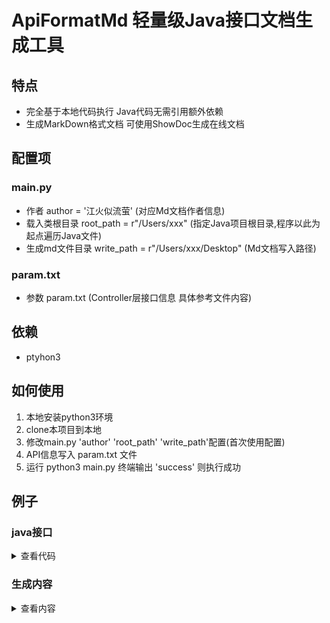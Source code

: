 # ApiFormatMd 轻量级Java接口文档生成工具
## 特点
- 完全基于本地代码执行 Java代码无需引用额外依赖
- 生成MarkDown格式文档 可使用ShowDoc生成在线文档
## 配置项 
### main.py
- 作者 author = '江火似流萤' (对应Md文档作者信息)
- 载入类根目录 root_path = r"/Users/xxx" (指定Java项目根目录,程序以此为起点遍历Java文件)
- 生成md文件目录 write_path = r"/Users/xxx/Desktop" (Md文档写入路径)
### param.txt 
- 参数 param.txt (Controller层接口信息 具体参考文件内容)

## 依赖
- ptyhon3

## 如何使用
1. 本地安装python3环境 
2. clone本项目到本地
3. 修改main.py 'author' 'root_path' 'write_path'配置(首次使用配置)
4. API信息写入 param.txt 文件
5. 运行 python3 main.py 终端输出 'success' 则执行成功

## 例子
### java接口
<details>
<summary>查看代码</summary>

```java
    @RequestMapping(value = "/v1/test/{userId}", method = RequestMethod.POST)
    public JsonResult<InvoiceVO> test(
            @PathVariable(value = "userId") int userId,
            @RequestParam(value = "roleCode", required = true) String roleCode,
            @RequestBody QuoteStrategyRule quoteStrategyRule) {
        return new JsonResult<>();
    }
```
##### InvoiceVO
```java
@Data
public class InvoiceVO extends Invoice {

    //发票编号-子
    private Long invoiceNo;
    //发票标题-子
    private String invoiceTitle;

    /**
     * 发票类型-子
     */
    private InvoiceEnum invoiceEnum;

    //扩展信息
    private ExtendSub extendSub;

    @Data
    public static class Extend {
        //标题-父
        private String title;
        //内容-父
        private String content;

    }

    @Data
    public static class ExtendSub extends Extend {
        //spu集合-子
        private List<Spu> spuList;
        //spu信息-子
        private Spu spu;

        /**
         *  spu Map-子
         */

        private Map<String, Spu> spuMap;

        //渠道枚举
        private SpecialChannelEnum specialChannelEnum;

    }
}
```
##### Spu
```java
@Data
public class Spu implements Serializable {
    private static final long serialVersionUID = 128833531741299945L;
    /**
     * 主键ID
     */
    private long id;

    /**
     * 商品类别
     */
    private byte productType;

    /**
     * 商品子类别
     */
    private int productSubType;

    /**
     * spu中文名称
     */
    private String nameCn;

    /**
     * spu英文名称
     */
    private String nameEn;

    /**
     * poiId，按照poi_id顺序逗号分隔，eg：1,3,12
     */
    private String poiIds;

    /****** 业务字段 ********/

    /**
     * 多语言处理后显示的name，v1.5.1新增
     */
    private String name;

    /**
     * 创建人
     */
    private String createPin;


    /**
     * 更新人
     */

    private String updatePin;

    //key集合
    private List<Key> keyList;

}
```

##### Spu
```java
@Data
public class Key implements Serializable {
    private static final long serialVersionUID = 7585869752216827433L;
    private Integer pageSize;
    /**
     * 要素类别
     */
    private byte type;

    /**
     * 要素名称
     */
    private String name;

    /****** 业务字段 *******/
    /**
     * 要素名称多语言map
     * Map<languageCode, value>
     */
    private Map<String, String> names;

    private List<Key> keyList;
}
```
</details>


### 生成内容
<details>
<summary>查看内容</summary>

## 接口说明

|名称|描述|
|:--:|:--:|
|功能|**找不到名字了用这个吧**|
|负责人|**江火似流萤**|


## HTTP请求地址
- 地址: `http://domain//v1/test/{userId}`

### 请求方式
- POST

## 参数说明
### 请求参数说明

|参数名|类型|必填|示例|说明|
| :----: | :----: | :----: | :----: | :----: |
|roleCode|String|-|-|-|
|quoteStrategyRule|[QuoteStrategyRule](#QuoteStrategyRule)|-|-|-|
|userId|int|-|-|-|



### 返回参数说明

|参数名|类型|示例|说明|
| :----: | :----: | :----: | :----: |
|code|String|"0"|状态码(非0为异常情况)|
|message |String|请求成功|信息描述|
|data|[JsonResult](#JsonResult)<[InvoiceVO](#InvoiceVO)>|-|- |



### 补充实体说明
<h5 id="QuoteStrategyRule">QuoteStrategyRule</h5>


|字段|类型|必填|说明|备注|
| :----: | :----: | :----: | :----: | :----: |
|id|Long|-|-|-|
|quoteStrategyId|Long|-|-| 所属策略ID|
|resellerChannelId|Long|-|-| 所属渠道ID|
|quoteStrategyCategory|Byte|-|-| 所属分类 1 生活服务；2 酒店业务；3 飞机票价|
|type|Byte|-|-| 引用ID，类型为1是0; 类型为2是大类枚举值； 类型为3是子类枚举值；类型为4商品ID；类型为5是规格ID；类型为6是规格ID|
|name|String|-|-| 类型为1是【分类名称】; 类型为2是【分类名称>大类名称】；, 类型为3是【分类名称>大类名称>子类名称】；, 类型为4是【分类名称>商品id】；类型为5是【分类名称>商品id>规格id】；, 类型为6是【分类名称>商品id>规格id>开始时间~结束时间】|
|refId|Long|-|-| 引用ID，类型为1是0; 类型为2是大类枚举值； 类型为3是子类枚举值；类型为4商品ID；类型为5是规格ID；类型为6是规格ID|
|startDate|Date|-|-| 生效时间，类型为6时有值否则为null，格式yyyy-MM-dd HH:mm:ss|
|endDate|Date|-|-| 失效时间，类型为6时有值否则为nu，格式yyyy-MM-dd HH:mm:ss|
|priceType|Byte|-|-| 加价类型 1百分比 2固定金额|
|rate|Integer|-|-| 加价百分比，当加价类型为1时，该字段有值|
|amount|Integer|-|-| 加价金额，当加价类型为2时，该字段有值|
|createTime|Date|-|-| 创建时间|
|updateTime|Date|-|-| 更新时间|
|operator|String|-|-| 操作人|
---

<h5 id="JsonResult">JsonResult</h5>


|字段|类型|必填|说明|备注|
| :----: | :----: | :----: | :----: | :----: |
|code|Integer|-|-| code 为"0"则无异常|
|msg|String|-|-| msg|
|data|T|-|-| data 返回体对象|
---

<h5 id="InvoiceVO">InvoiceVO</h5>


|字段|类型|必填|说明|备注|
| :----: | :----: | :----: | :----: | :----: |
|invoiceId|Long|-|-|-|
|invoiceTitleType|Byte|-|-| 发票抬头类型 1：个人 2：单位|
|invoiceType|Byte|-|-| 发票类型 1：国内纸质发票 2：国内电子发票 3:国际电子发票|
|name|String|-|-| 个人名称|
|companyName|String|-|-| 单位名称|
|status|Byte|-|-| 发票状态 1：处理中 2：已开发票|
|taxRegisterNumber|String|-|-| 纳税人识别号|
|invoiceCode|String|-|-| 发票编号|
|invoiceAmount|Long|-|-| 发票金额|
|registerAddress|String|-|-| 单位注册地址|
|registerPhone|String|-|-| 单位注册电话|
|bankName|String|-|-| 开户银行|
|bankNo|String|-|-| 银行卡号|
|contactName|String|-|-| 收件人姓名|
|contactPhone|String|-|-| 收件人手机号|
|contactAddress|String|-|-| 收件人地址|
|contactEmail|String|-|-| 收件人邮箱|
|expressNo|String|-|-| 快递单号|
|expressName|String|-|-| 快递公司|
|fileUrl|String|-|-| 发票电子文件地址|
|filePath|String|-|-| 发票电子文件地址|
|supplierId|Integer|-|-| 实际供应商id|
|ownerId|Integer|-|-| ownerId|
|userId|Integer|-|-| userId|
|remark|String|-|-| 备注|
|yn|Boolean|-|-| 删除标识|
|createTime|Date|-|-| 创建时间|
|updateTime|Date|-|-| 更新时间|
|createPin|String|-|-| 创建人|
|updatePin|String|-|-| 更新人|
|invoiceNo|Long|-|-|发票编号-子|
|invoiceTitle|String|-|-|发票标题-子|
|invoiceEnum|[InvoiceEnum](#InvoiceEnum)|-|-| 发票类型-子|
|extendSub|[ExtendSub](#ExtendSub)|-|-|扩展信息|
---

<h5 id="ExtendSub">ExtendSub</h5>


|字段|类型|必填|说明|备注|
| :----: | :----: | :----: | :----: | :----: |
|title|String|-|-|标题-父|
|content|String|-|-|内容-父|
|spuList|List<[Spu](#Spu)>|-|-|spu集合-子|
|spu|[Spu](#Spu)|-|-|spu信息-子|
|spuMap|Map<String,[Spu](#Spu)>|-|-|  spu Map-子|
|specialChannelEnum|[SpecialChannelEnum](#SpecialChannelEnum)|-|-|渠道枚举|
---

<h5 id="InvoiceEnum">InvoiceEnum</h5>

```java
enum InvoiceEnum {
    PERSON(1, "抬头为个人"),
    COMPANY(2, "抬头为单位"),

    BEING(1, "发票状态处理中"),
    COMPLETE(2, "发票状态已完成"),

    PAPER(1, "纸质发票"),
    ELECTRONIC(2, "电子发票");
```
<h5 id="SpecialChannelEnum">SpecialChannelEnum</h5>

```java
enum SpecialChannelEnum implements CommonEnum{
    DEFAULT("DEFAULT", "默认渠道"),
    SASS("SASS", "SASS平台"),
    UNKNOWN("UNKNOWN", "UNKNOWN"),
    ;
```
<h5 id="Spu">Spu</h5>


|字段|类型|必填|说明|备注|
| :----: | :----: | :----: | :----: | :----: |
|id|long|-|-| 主键ID|
|productType|byte|-|-| 商品类别|
|productSubType|int|-|-| 商品子类别|
|nameCn|String|-|-| spu中文名称|
|nameEn|String|-|-| spu英文名称|
|poiIds|String|-|-| poiId，按照poi_id顺序逗号分隔，eg：1,3,12|
|name|String|-|-| 业务字段 , 多语言处理后显示的name，v1.5.1新增|
|createPin|String|-|-| 创建人|
|updatePin|String|-|-| 更新人|
|keyList|List<[Key](#Key)>|-|-|key集合|
---

<h5 id="Key">Key</h5>


|字段|类型|必填|说明|备注|
| :----: | :----: | :----: | :----: | :----: |
|pageSize|Integer|-|-|-|
|type|byte|-|-| 要素类别|
|name|String|-|-| 要素名称|
|names|Map<String,String>|-|-| 业务字段 , 要素名称多语言map, Map<languageCode, value>|
|keyList|List<[Key](#Key)>|-|-|-|
---





</details>